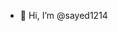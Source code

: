 - 👋 Hi, I’m @sayed1214

<!---

- Overview
This is android studio project in which we implement image processing, taking picture and contrasting it.
we also showing showing that data of image processing in view of project, saving, editing and sharing,
this is sample of our project.

- Situation Explanation
- Background
During the development of this project, an itexpdf-licensed SDK was mistakenly included in the project dependencies. It is important to note:
 -The SDK was never called or used in any part of the application.
 -The inclusion of the SDK was accidental and did not affect the application's functionality.

- Repository Contents
This repository includes:
Source files showing the addition of the itexpdf-licensed SDK.
Relevant project files demonstrating that the SDK was not utilized in the application code.

- Acknowledgements
We acknowledge the terms of the itexpdf license and have taken immediate steps to remove the SDK from our project to ensure compliance.
--->
